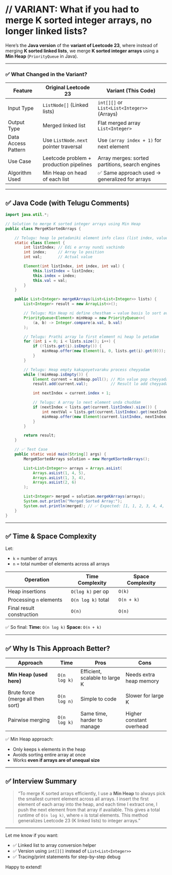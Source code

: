 # // VARIANT: What if you had to merge K sorted integer arrays, no longer linked lists?

Here’s the **Java version** of the **variant of Leetcode 23**, where instead of merging **K sorted linked lists**, we merge **K sorted integer arrays** using a **Min Heap** (`PriorityQueue` in Java).

---

### ✅ What Changed in the Variant?

| Feature             | Original Leetcode 23                    | Variant (This Code)                             |
| ------------------- | --------------------------------------- | ----------------------------------------------- |
| Input Type          | `ListNode[]` (Linked lists)             | `int[][]` or `List<List<Integer>>` (Arrays)     |
| Output Type         | Merged linked list                      | Flat merged array `List<Integer>`               |
| Data Access Pattern | Use `ListNode.next` pointer traversal   | Use `(array index + 1)` for next element        |
| Use Case            | Leetcode problem + production pipelines | Array merges: sorted partitions, search engines |
| Algorithm Used      | Min Heap on head of each list           | ✅ Same approach used → generalized for arrays   |

---

## ✅ Java Code (with Telugu Comments)

```java
import java.util.*;

// Solution to merge K sorted integer arrays using Min Heap
public class MergeKSortedArrays {

    // Telugu: heap lo petadaniki element info class (list index, value index, value)
    static class Element {
        int listIndex; // Edi e array nundi vachindo
        int index;     // Array lo position
        int val;       // Actual value

        Element(int listIndex, int index, int val) {
            this.listIndex = listIndex;
            this.index = index;
            this.val = val;
        }
    }

    public List<Integer> mergeKArrays(List<List<Integer>> lists) {
        List<Integer> result = new ArrayList<>();

        // Telugu: Min Heap ni define chestham → value basis lo sort avutundi
        PriorityQueue<Element> minHeap = new PriorityQueue<>(
            (a, b) -> Integer.compare(a.val, b.val)
        );

        // Telugu: Prathi array lo first element ni heap lo petadam
        for (int i = 0; i < lists.size(); i++) {
            if (!lists.get(i).isEmpty()) {
                minHeap.offer(new Element(i, 0, lists.get(i).get(0)));
            }
        }

        // Telugu: Heap empty kakapoyetvaraku process cheyyadam
        while (!minHeap.isEmpty()) {
            Element current = minHeap.poll(); // Min value pop cheyyadam
            result.add(current.val);          // Result lo add cheyyadam

            int nextIndex = current.index + 1;

            // Telugu: A array lo next element unda chuddam
            if (nextIndex < lists.get(current.listIndex).size()) {
                int nextVal = lists.get(current.listIndex).get(nextIndex);
                minHeap.offer(new Element(current.listIndex, nextIndex, nextVal));
            }
        }

        return result;
    }

    // ✅ Test Case
    public static void main(String[] args) {
        MergeKSortedArrays solution = new MergeKSortedArrays();

        List<List<Integer>> arrays = Arrays.asList(
            Arrays.asList(1, 4, 5),
            Arrays.asList(1, 3, 4),
            Arrays.asList(2, 6)
        );

        List<Integer> merged = solution.mergeKArrays(arrays);
        System.out.println("Merged Sorted Array:");
        System.out.println(merged); // ✅ Expected: [1, 1, 2, 3, 4, 4, 5, 6]
    }
}
```

---

## ✅ Time & Space Complexity

Let:

* `k` = number of arrays
* `n` = total number of elements across all arrays

| Operation                 | Time Complexity    | Space Complexity |
| ------------------------- | ------------------ | ---------------- |
| Heap insertions           | `O(log k)` per op  | `O(k)`           |
| Processing `n` elements   | `O(n log k)` total | `O(n + k)`       |
| Final result construction | `O(n)`             | `O(n)`           |

✅ So final:
**Time:** `O(n log k)`
**Space:** `O(n + k)`

---

## ✅ Why Is This Approach Better?

| Approach                          | Time         | Pros                           | Cons                     |
| --------------------------------- | ------------ | ------------------------------ | ------------------------ |
| **Min Heap (used here)**          | `O(n log k)` | Efficient, scalable to large K | Needs extra heap memory  |
| Brute force (merge all then sort) | `O(n log n)` | Simple to code                 | Slower for large K       |
| Pairwise merging                  | `O(n log k)` | Same time, harder to manage    | Higher constant overhead |

✅ Min Heap approach:

* Only keeps `k` elements in the heap
* Avoids sorting entire array at once
* Works **even if arrays are of unequal size**

---

## ✅ Interview Summary

> “To merge K sorted arrays efficiently, I use a **Min Heap** to always pick the smallest current element across all arrays. I insert the first element of each array into the heap, and each time I extract one, I push the next element from that array if available. This gives a total runtime of `O(n log k)`, where `n` is total elements. This method generalizes Leetcode 23 (K linked lists) to integer arrays.”

---

Let me know if you want:

* ✅ Linked list to array conversion helper
* ✅ Version using `int[][]` instead of `List<List<Integer>>`
* ✅ Tracing/print statements for step-by-step debug

Happy to extend!
